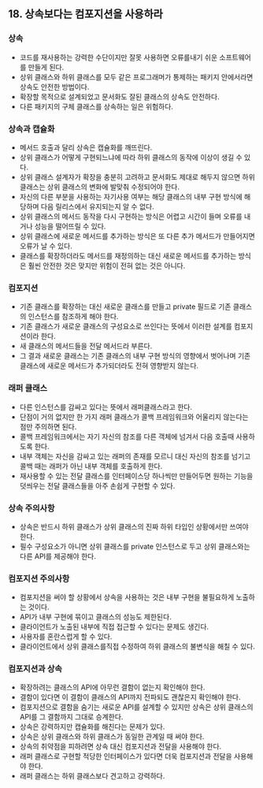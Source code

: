 ## 18. 상속보다는 컴포지션을 사용하라

### 상속

- 코드를 재사용하는 강력한 수단이지만 잘못 사용하면 오류를내기 쉬운 소프트웨어를 만들게 된다.
- 상위 클래스와 하위 클래스를 모두 같은 프로그래머가 통제하는 패키지 안에서라면 상속도 안전한 방법이다.
- 확장할 목적으로 설계되었고 문서화도 잘된 클래스의 상속도 안전하다.
- 다른 패키지의 구체 클래스를 상속하는 일은 위험하다.



### 상속과 캡슐화

- 메서드 호출과 달리 상속은 캡슐화를 깨뜨린다.
- 상위 클래스가 어떻게 구현되느냐에 따라 하위 클래스의 동작에 이상이 생길 수 있다.
- 상위 클래스 설계자가 확장을 충분히 고려하고 문서화도 제대로 해두지 않으면 하위 클래스는 상위 클래스의 변화에 발맞춰 수정되어야 한다.
- 자신의 다른 부분을 사용하는 자기사용 여부는 해당 클래스의 내부 구현 방식에 해당하며 다음 릴리스에서 유지되는지 알 수 없다.
- 상위 클래스의 메서드 동작을 다시 구현하는 방식은 어렵고 시간이 들며 오류를 내거나 성능을 떨어뜨릴 수 있다.
- 상위 클래스에 새로운 메서드를 추가하는 방식은 또 다른 추가 메서드가 만들어지면 오류가 날 수 있다.
- 클래스를 확장하더라도 메서드를 재정의하는 대신 새로운 메서드를 추가하는 방식은 훨씬 안전한 것은 맞지만 위험이 전혀 없는 것은 아니다.



### 컴포지션

- 기존 클래스를 확장하는 대신 새로운 클래스를 만들고 private 필드로 기존 클래스의 인스턴스를 참조하게 해야 한다.
- 기존 클래스가 새로운 클래스의 구성요소로 쓰인다는 뜻에서 이러한 설계를 컴포지션이라 한다.
- 새 클래스의 메서드들을 전달 메서드라 부른다.
- 그 결과 새로운 클래스는 기존 클래스의 내부 구현 방식의 영향에서 벗어나며 기존 클래스에 새로운 메서드가 추가되더라도 전혀 영향받지 않는다.



### 래퍼 클래스

- 다른 인스턴스를 감싸고 있다는 뜻에서 래퍼클래스라고 한다.
- 단점이 거의 없지만 한 가지 래퍼 클래스가 콜백 프레임워크와 어울리지 않는다는 점만 주의하면 된다.
- 콜백 프레임워크에서는 자기 자신의 참조를 다른 객체에 넘겨서 다음 호출때 사용하도록 한다.
- 내부 객체는 자신을 감싸고 있는 래퍼의 존재를 모르니 대신 자신의 참조를 넘기고 콜백 때는 래퍼가 아닌 내부 객체를 호출하게 한다.
- 재사용할 수 있는 전달 클래스를 인터페이스당 하나씩만 만들어두면 원하는 기능을 덧씌우는 전달 클래스들을 아주 손쉽게 구현할 수 있다.



### 상속 주의사항

- 상속은 반드시 하위 클래스가 상위 클래스의 진짜 하위 타입인 상황에서만 쓰여야 한다.
- 필수 구성요소가 아니면 상위 클래스를 private 인스턴스로 두고 상위 클래스와는 다른 API를 제공해야 한다.



### 컴포지션 주의사항

- 컴포지션을 써야 할 상황에서 상속을 사용하는 것은 내부 구현을 불필요하게 노출하는 것이다.
- API가 내부 구현에 묶이고 클래스의 성능도 제한된다.
- 클라이언트가 노출된 내부에 직접 접근할 수 있다는 문제도 생긴다.
- 사용자를 혼란스럽게 할 수 있다.
- 클라이언트에서 상위 클래스를직접 수정하여 하위 클래스의 불변식을 해칠 수 있다.



### 컴포지션과 상속

- 확장하려는 클래스의 API에 아무런 결함이 없는지 확인해야 한다.
- 결함이 있다면 이 결함이 클래스의 API까지 전파되도 괜찮은지 확인해야 한다.
- 컴포지션으로  결함을 숨기는 새로운 API를 설계할 수 있지만 상속은 상위 클래스의 API를 그 결함까지 그대로 승계한다.
- 상속은 강력하지만 캡슐화를 해친다는 문제가 있다.
- 상속은 상위 클래스와 하위 클래스가 동일한 관계일 때 써야 한다.
- 상속의 취약점을 피하려면 상속 대신 컴포지션과 전달을 사용해야 한다.
- 래퍼 클래스로 구현할 적당한 인터페이스가 있다면 더욱 컴포지션과 전달을 사용해야 한다.
- 래퍼 클래스는 하위 클래스보다 견고하고 강력하다.



